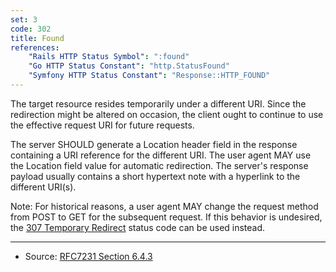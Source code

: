 ```yaml
---
set: 3
code: 302
title: Found
references:
    "Rails HTTP Status Symbol": ":found"
    "Go HTTP Status Constant": "http.StatusFound"
    "Symfony HTTP Status Constant": "Response::HTTP_FOUND"
---
```


The target resource resides temporarily under a different URI. Since the
redirection might be altered on occasion, the client ought to continue to use
the effective request URI for future requests.

The server SHOULD generate a Location header field in the response containing a
URI reference for the different URI. The user agent MAY use the Location field
value for automatic redirection. The server's response payload usually contains
a short hypertext note with a hyperlink to the different URI(s).

Note: For historical reasons, a user agent MAY change the request method from
POST to GET for the subsequent request. If this behavior is undesired, the
[307 Temporary Redirect](/307) status code can be used instead.

---

* Source: [RFC7231 Section 6.4.3][1]

[1]: <http://tools.ietf.org/html/rfc7231#section-6.4.3>
